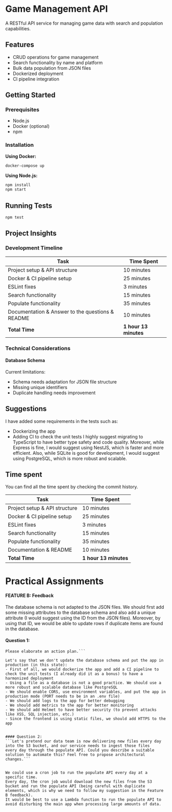 # Game Management API

A RESTful API service for managing game data with search and population capabilities.

## Features
- CRUD operations for game management
- Search functionality by name and platform
- Bulk data population from JSON files
- Dockerized deployment
- CI pipeline integration

## Getting Started

### Prerequisites
- Node.js
- Docker (optional)
- npm

### Installation

**Using Docker:**
```bash
docker-compose up
```

**Using Node.js:**
```bash
npm install
npm start
```

## Running Tests
```bash
npm test
```

## Project Insights

### Development Timeline

| Task | Time Spent |
|------|------------|
| Project setup & API structure | 10 minutes |
| Docker & CI pipeline setup | 25 minutes |
| ESLint fixes | 3 minutes |
| Search functionality | 15 minutes |
| Populate functionality | 35 minutes |
| Documentation & Answer to the questions & README | 10 minutes |
| **Total Time** | **1 hour 13 minutes** |

### Technical Considerations

#### Database Schema
Current limitations:
- Schema needs adaptation for JSON file structure
- Missing unique identifiers
- Duplicate handling needs improvement

## Suggestions 

I have added some requirements in the tests such as: 
- Dockerizing the app
- Adding CI to check the unit tests
I highly suggest migrating to TypeScript to have better type safety and code quality.
Moreover, while Express is fine, I would suggest using NestJS, which is faster and more efficient.
Also, while SQLite is good for development, I would suggest using PostgreSQL, which is more robust and scalable.

## Time spent

You can find all the time spent by checking the commit history.

| Task | Time Spent |
|------|------------|
| Project setup & API structure | 10 minutes |
| Docker & CI pipeline setup | 25 minutes |
| ESLint fixes | 3 minutes |
| Search functionality | 15 minutes |
| Populate functionality | 35 minutes |
| Documentation & README | 10 minutes |
| **Total Time** | **1 hour 13 minutes** |


# Practical Assignments


#### FEATURE B: Feedback

The database schema is not adapted to the JSON files. 
We should first add some missing attributes to the database schema and also add a unique attribute (I would suggest using the ID from the JSON files).
Moreover, by using that ID, we would be able to update rows if duplicate items are found in the database.


#### Question 1:
```We are planning to put this project in production. According to you, what are the missing pieces to make this project production ready? 
Please elaborate an action plan.```

Let's say that we don't update the database schema and put the app in production (in this state):
- First of all, we would dockerize the app and add a CI pipeline to check the unit tests (I already did it as a bonus) to have a harmonized deployment
- Using a file as a database is not a good practice. We should use a more robust and scalable database like PostgreSQL
- We should enable CORS, use environment variables, and put the app in production mode (PORT needs to be in an .env file)
- We should add logs to the app for better debugging
- We should add metrics to the app for better monitoring
- We should add Helmet to have better security (to prevent attacks like XSS, SQL injection, etc.)
- Since the frontend is using static files, we should add HTTPS to the app


#### Question 2:
```Let's pretend our data team is now delivering new files every day into the S3 bucket, and our service needs to ingest those files
every day through the populate API. Could you describe a suitable solution to automate this? Feel free to propose architectural changes.```


We could use a cron job to run the populate API every day at a specific time.
Every day, the cron job would download the new files from the S3 bucket and run the populate API (being careful with duplicate elements, which is why we need to follow my suggestion in the Feature B feedback).
It would be best to use a Lambda function to run the populate API to avoid disturbing the main app when processing large amounts of data.